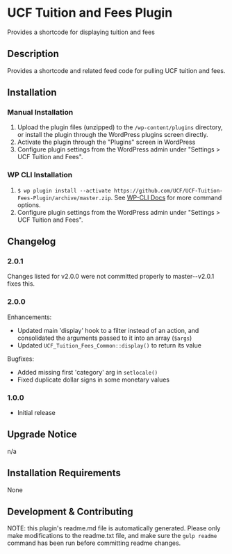 # UCF Tuition and Fees Plugin #

Provides a shortcode for displaying tuition and fees

## Description ##

Provides a shortcode and related feed code for pulling UCF tuition and fees.


## Installation ##

### Manual Installation ###
1. Upload the plugin files (unzipped) to the `/wp-content/plugins` directory, or install the plugin through the WordPress plugins screen directly.
2. Activate the plugin through the "Plugins" screen in WordPress
3. Configure plugin settings from the WordPress admin under "Settings > UCF Tuition and Fees".

### WP CLI Installation ###
1. `$ wp plugin install --activate https://github.com/UCF/UCF-Tuition-Fees-Plugin/archive/master.zip`.  See [WP-CLI Docs](http://wp-cli.org/commands/plugin/install/) for more command options.
2. Configure plugin settings from the WordPress admin under "Settings > UCF Tuition and Fees".


## Changelog ##

### 2.0.1 ###
Changes listed for v2.0.0 were not committed properly to master--v2.0.1 fixes this.

### 2.0.0 ###
Enhancements:
- Updated main 'display' hook to a filter instead of an action, and consolidated the arguments passed to it into an array (`$args`)
- Updated `UCF_Tuition_Fees_Common::display()` to return its value

Bugfixes:
- Added missing first 'category' arg in `setlocale()`
- Fixed duplicate dollar signs in some monetary values

### 1.0.0 ###
* Initial release


## Upgrade Notice ##

n/a


## Installation Requirements ##

None


## Development & Contributing ##

NOTE: this plugin's readme.md file is automatically generated.  Please only make modifications to the readme.txt file, and make sure the `gulp readme` command has been run before committing readme changes.
